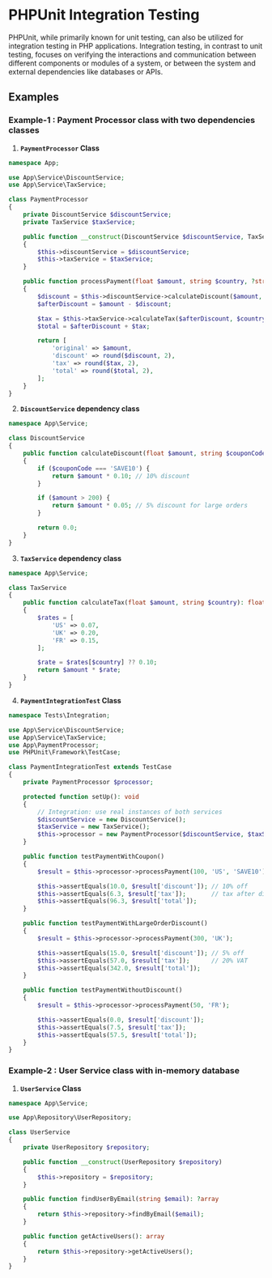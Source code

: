 # PHPUnit Integration Testing

PHPUnit, while primarily known for unit testing, can also be utilized for integration testing in PHP applications. Integration testing, in contrast to unit testing, focuses on verifying the interactions and communication between different components or modules of a system, or between the system and external dependencies like databases or APIs.

## Examples

### Example-1 : Payment Processor class with two dependencies classes

1. **`PaymentProcessor` Class**

```php
namespace App;

use App\Service\DiscountService;
use App\Service\TaxService;

class PaymentProcessor
{
    private DiscountService $discountService;
    private TaxService $taxService;

    public function __construct(DiscountService $discountService, TaxService $taxService)
    {
        $this->discountService = $discountService;
        $this->taxService = $taxService;
    }

    public function processPayment(float $amount, string $country, ?string $coupon = null): array
    {
        $discount = $this->discountService->calculateDiscount($amount, $coupon);
        $afterDiscount = $amount - $discount;

        $tax = $this->taxService->calculateTax($afterDiscount, $country);
        $total = $afterDiscount + $tax;

        return [
            'original' => $amount,
            'discount' => round($discount, 2),
            'tax' => round($tax, 2),
            'total' => round($total, 2),
        ];
    }
}
```

2. **`DiscountService` dependency class**

```php
namespace App\Service;

class DiscountService
{
    public function calculateDiscount(float $amount, string $couponCode = null): float
    {
        if ($couponCode === 'SAVE10') {
            return $amount * 0.10; // 10% discount
        }

        if ($amount > 200) {
            return $amount * 0.05; // 5% discount for large orders
        }

        return 0.0;
    }
}
```

3. **`TaxService` dependency class**

```php
namespace App\Service;

class TaxService
{
    public function calculateTax(float $amount, string $country): float
    {
        $rates = [
            'US' => 0.07,
            'UK' => 0.20,
            'FR' => 0.15,
        ];

        $rate = $rates[$country] ?? 0.10;
        return $amount * $rate;
    }
}
```

4. **`PaymentIntegrationTest` Class**

```php
namespace Tests\Integration;

use App\Service\DiscountService;
use App\Service\TaxService;
use App\PaymentProcessor;
use PHPUnit\Framework\TestCase;

class PaymentIntegrationTest extends TestCase
{
    private PaymentProcessor $processor;

    protected function setUp(): void
    {
        // Integration: use real instances of both services
        $discountService = new DiscountService();
        $taxService = new TaxService();
        $this->processor = new PaymentProcessor($discountService, $taxService);
    }

    public function testPaymentWithCoupon()
    {
        $result = $this->processor->processPayment(100, 'US', 'SAVE10');

        $this->assertEquals(10.0, $result['discount']); // 10% off
        $this->assertEquals(6.3, $result['tax']);       // tax after discount
        $this->assertEquals(96.3, $result['total']);
    }

    public function testPaymentWithLargeOrderDiscount()
    {
        $result = $this->processor->processPayment(300, 'UK');

        $this->assertEquals(15.0, $result['discount']); // 5% off
        $this->assertEquals(57.0, $result['tax']);      // 20% VAT
        $this->assertEquals(342.0, $result['total']);
    }

    public function testPaymentWithoutDiscount()
    {
        $result = $this->processor->processPayment(50, 'FR');

        $this->assertEquals(0.0, $result['discount']);
        $this->assertEquals(7.5, $result['tax']);
        $this->assertEquals(57.5, $result['total']);
    }
}
```

### Example-2 : User Service class with in-memory database 

1. **`UserService` Class**

```php
namespace App\Service;

use App\Repository\UserRepository;

class UserService
{
    private UserRepository $repository;

    public function __construct(UserRepository $repository)
    {
        $this->repository = $repository;
    }

    public function findUserByEmail(string $email): ?array
    {
        return $this->repository->findByEmail($email);
    }

    public function getActiveUsers(): array
    {
        return $this->repository->getActiveUsers();
    }
}
```
